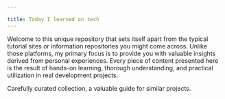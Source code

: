 ```yaml
---

title: Today I learned on tech
---
```


Welcome to this unique repository that sets itself apart from the typical tutorial sites or information repositories you might come across. Unlike those platforms, my primary focus is to provide you with valuable insights derived from personal experiences. Every piece of content presented here is the result of hands-on learning, thorough understanding, and practical utilization in real development projects.

Carefully curated collection, a valuable guide for similar projects.